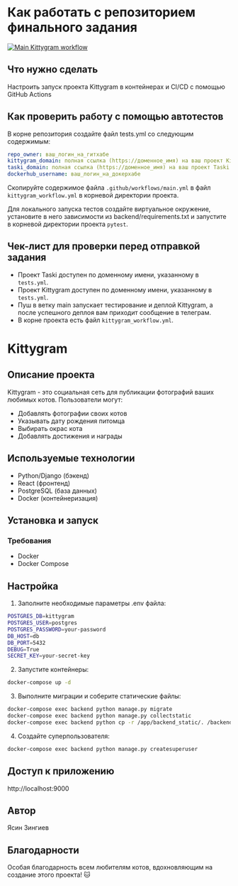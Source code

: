 #  Как работать с репозиторием финального задания
[![Main Kittygram workflow](https://github.com/zingiev/kittygram_final/actions/workflows/main.yml/badge.svg)](https://github.com/zingiev/kittygram_final/actions/workflows/main.yml)

## Что нужно сделать

Настроить запуск проекта Kittygram в контейнерах и CI/CD с помощью GitHub Actions

## Как проверить работу с помощью автотестов

В корне репозитория создайте файл tests.yml со следующим содержимым:
```yaml
repo_owner: ваш_логин_на_гитхабе
kittygram_domain: полная ссылка (https://доменное_имя) на ваш проект Kittygram
taski_domain: полная ссылка (https://доменное_имя) на ваш проект Taski
dockerhub_username: ваш_логин_на_докерхабе
```

Скопируйте содержимое файла `.github/workflows/main.yml` в файл `kittygram_workflow.yml` в корневой директории проекта.

Для локального запуска тестов создайте виртуальное окружение, установите в него зависимости из backend/requirements.txt и запустите в корневой директории проекта `pytest`.

## Чек-лист для проверки перед отправкой задания

- Проект Taski доступен по доменному имени, указанному в `tests.yml`.
- Проект Kittygram доступен по доменному имени, указанному в `tests.yml`.
- Пуш в ветку main запускает тестирование и деплой Kittygram, а после успешного деплоя вам приходит сообщение в телеграм.
- В корне проекта есть файл `kittygram_workflow.yml`.


# Kittygram
## Описание проекта
Kittygram - это социальная сеть для публикации фотографий ваших любимых котов. Пользователи могут:

- Добавлять фотографии своих котов
- Указывать дату рождения питомца
- Выбирать окрас кота
- Добавлять достижения и награды

## Используемые технологии
- Python/Django (бэкенд)
- React (фронтенд)
- PostgreSQL (база данных)
- Docker (контейнеризация)

## Установка и запуск
### Требования
- Docker
- Docker Compose

## Настройка
1. Заполните необходимые параметры .env файла:
```bash
POSTGRES_DB=kittygram
POSTGRES_USER=postgres
POSTGRES_PASSWORD=your-password
DB_HOST=db
DB_PORT=5432
DEBUG=True
SECRET_KEY=your-secret-key
```
2. Запустите контейнеры:
```bash
docker-compose up -d 
```
3. Выполните миграции и соберите статические файлы:
```bash
docker-compose exec backend python manage.py migrate
docker-compose exec backend python manage.py collectstatic
docker-compose exec backend python cp -r /app/backend_static/. /backend_static/static/
```
4. Создайте суперпользователя:
```bash
docker-compose exec backend python manage.py createsuperuser
```
## Доступ к приложению
http://localhost:9000

## Автор
Ясин Зингиев

## Благодарности
Особая благодарность всем любителям котов, вдохновляющим на создание этого проекта! 🐱
